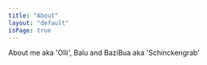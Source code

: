 ```yaml
---
title: "About"
layout: "default"
isPage: true
---
```

About me aka 'Olli', Balu and BaziBua aka 'Schinckengrab'